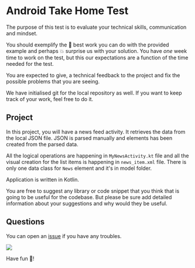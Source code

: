 # Android Take Home Test

The purpose of this test is to evaluate your technical skills, communication and mindset.

You should exemplify the :muscle: best work you can do with the provided example and perhaps :boom: surprise us with your solution. You have *one* week time to work on the test, but this our expectations are a function of the time needed for the test.

You are expected to give, a technical feedback to the project and fix the possible problems that you are seeing.

We have initialised git for the local repository as well. If you want to keep track of your work, feel free to do it.  

## Project

In this project, you will have a news feed activity. It retrieves the data from the local JSON file.
JSON is parsed manually and elements has been created from the parsed data. 

All the logical operations are happening in `MyNewsActivity.kt` file and all the visual creation for the list items is happening in `news_item.xml` file. 
There is only one data class for `News` element and it's in model folder.

Application is written in Kotlin.

You are free to suggest any library or code snippet that you think that is going to be useful for the codebase. 
But please be sure add detailed information about your suggestions and why would they be useful. 

## Questions

You can open an [issue](https://github.com/motain/android_take_home_test/issues) if you have any troubles.

![](https://media.giphy.com/media/uADx98ByhpOwcE7KhW/giphy.gif)

Have fun :rocket:!

